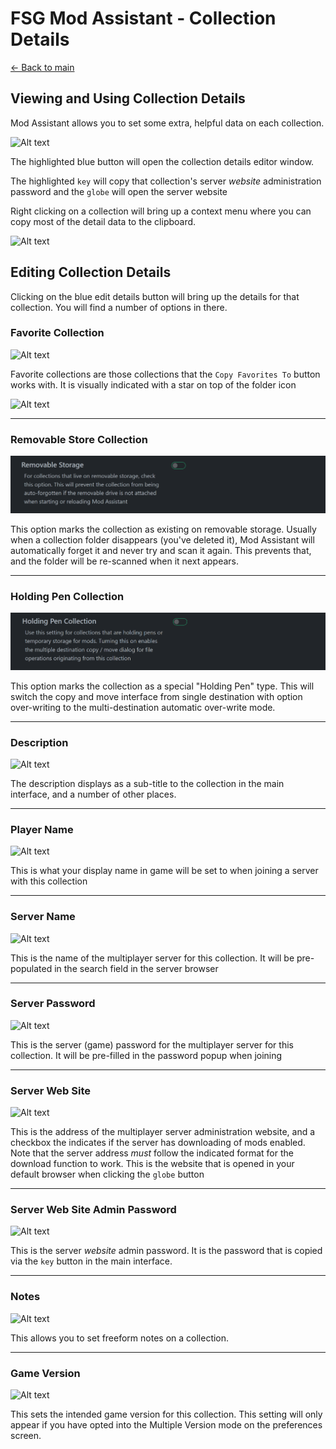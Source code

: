 # FSG Mod Assistant - Collection Details

[← Back to main](index.html)

## Viewing and Using Collection Details

Mod Assistant allows you to set some extra, helpful data on each collection.

![Alt text](img/detail-001.png)

The highlighted blue button will open the collection details editor window.

The highlighted `key` will copy that collection's server *website* administration password and the `globe` will open the server website

Right clicking on a collection will bring up a context menu where you can copy most of the detail data to the clipboard.

![Alt text](img/detail-002.png)

## Editing Collection Details

Clicking on the blue edit details button will bring up the details for that collection. You will find a number of options in there.

### Favorite Collection

![Alt text](img/detail-003.png)

Favorite collections are those collections that the `Copy Favorites To` button works with.  It is visually indicated with a star on top of the folder icon

![Alt text](img/detail-fav.png)

---

### Removable Store Collection

![Alt text](img/detail-013.png)

This option marks the collection as existing on removable storage.  Usually when a collection folder disappears (you've deleted it), Mod Assistant will automatically forget it and never try and scan it again.  This prevents that, and the folder will be re-scanned when it next appears.

---

### Holding Pen Collection

![Alt text](img/detail-012.png)

This option marks the collection as a special "Holding Pen" type.  This will switch the copy and move interface from single destination with option over-writing to the multi-destination automatic over-write mode.

---

### Description

![Alt text](img/detail-005.png)

The description displays as a sub-title to the collection in the main interface, and a number of other places.

---

### Player Name

![Alt text](img/detail-006.png)

This is what your display name in game will be set to when joining a server with this collection

---

### Server Name

![Alt text](img/detail-007.png)

This is the name of the multiplayer server for this collection. It will be pre-populated in the search field in the server browser

---

### Server Password

![Alt text](img/detail-008.png)

This is the server (game) password for the multiplayer server for this collection.  It will be pre-filled in the password popup when joining

---

### Server Web Site

![Alt text](img/detail-009.png)

This is the address of the multiplayer server administration website, and a checkbox the indicates if the server has downloading of mods enabled.  Note that the server address *must* follow the indicated format for the download function to work.  This is the website that is opened in your default browser when clicking the `globe` button

---

### Server Web Site Admin Password

![Alt text](img/detail-010.png)

This is the server *website* admin password. It is the password that is copied via the `key` button in the main interface.

---

### Notes

![Alt text](img/detail-011.png)

This allows you to set freeform notes on a collection.

---

### Game Version

![Alt text](img/detail-004.png)

This sets the intended game version for this collection.  This setting will only appear if you have opted into the Multiple Version mode on the preferences screen.
